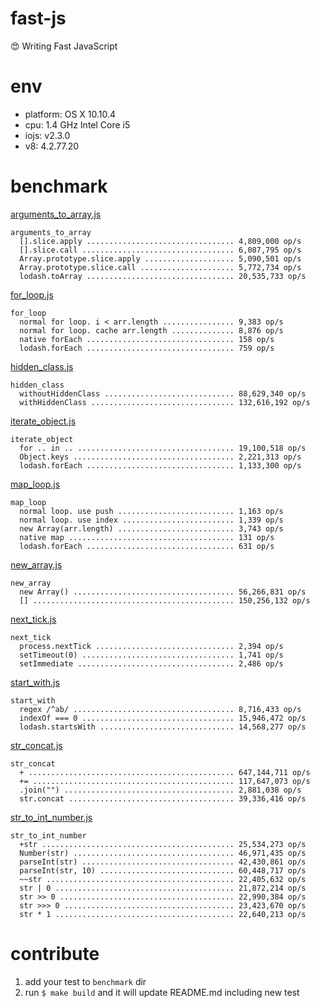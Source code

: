 # fast-js

:heart_eyes: Writing Fast JavaScript

# env

* platform: OS X 10.10.4
* cpu: 1.4 GHz Intel Core i5
* iojs: v2.3.0
* v8: 4.2.77.20

# benchmark

[arguments_to_array.js](benchmark/arguments_to_array.js)

```
arguments_to_array
  [].slice.apply ................................. 4,809,000 op/s
  [].slice.call .................................. 6,087,795 op/s
  Array.prototype.slice.apply .................... 5,090,501 op/s
  Array.prototype.slice.call ..................... 5,772,734 op/s
  lodash.toArray ................................. 20,535,733 op/s
```

[for_loop.js](benchmark/for_loop.js)

```
for_loop
  normal for loop. i < arr.length ................ 9,383 op/s
  normal for loop. cache arr.length .............. 8,876 op/s
  native forEach ................................. 158 op/s
  lodash.forEach ................................. 759 op/s
```

[hidden_class.js](benchmark/hidden_class.js)

```
hidden_class
  withoutHiddenClass ............................. 88,629,340 op/s
  withHiddenClass ................................ 132,616,192 op/s
```

[iterate_object.js](benchmark/iterate_object.js)

```
iterate_object
  for .. in .. ................................... 19,100,518 op/s
  Object.keys .................................... 2,221,313 op/s
  lodash.forEach ................................. 1,133,300 op/s
```

[map_loop.js](benchmark/map_loop.js)

```
map_loop
  normal loop. use push .......................... 1,163 op/s
  normal loop. use index ......................... 1,339 op/s
  new Array(arr.length) .......................... 3,743 op/s
  native map ..................................... 131 op/s
  lodash.forEach ................................. 631 op/s
```

[new_array.js](benchmark/new_array.js)

```
new_array
  new Array() .................................... 56,266,831 op/s
  [] ............................................. 150,256,132 op/s
```

[next_tick.js](benchmark/next_tick.js)

```
next_tick
  process.nextTick ............................... 2,394 op/s
  setTimeout(0) .................................. 1,741 op/s
  setImmediate ................................... 2,486 op/s
```

[start_with.js](benchmark/start_with.js)

```
start_with
  regex /^ab/ .................................... 8,716,433 op/s
  indexOf === 0 .................................. 15,946,472 op/s
  lodash.startsWith .............................. 14,568,277 op/s
```

[str_concat.js](benchmark/str_concat.js)

```
str_concat
  + .............................................. 647,144,711 op/s
  += ............................................. 117,647,073 op/s
  .join("") ...................................... 2,881,038 op/s
  str.concat ..................................... 39,336,416 op/s
```

[str_to_int_number.js](benchmark/str_to_int_number.js)

```
str_to_int_number
  +str ........................................... 25,534,273 op/s
  Number(str) .................................... 46,971,435 op/s
  parseInt(str) .................................. 42,430,861 op/s
  parseInt(str, 10) .............................. 60,448,717 op/s
  ~~str .......................................... 22,405,632 op/s
  str | 0 ........................................ 21,872,214 op/s
  str >> 0 ....................................... 22,990,384 op/s
  str >>> 0 ...................................... 23,423,670 op/s
  str * 1 ........................................ 22,640,213 op/s
```

# contribute

1. add your test to `benchmark` dir
1. run `$ make build` and it will update README.md including new test